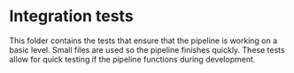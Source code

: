 # Integration tests

This folder contains the tests that ensure that the pipeline is 
working on a basic level. Small files are used so the pipeline finishes
quickly. These tests allow for quick testing if the pipeline functions
during development.
